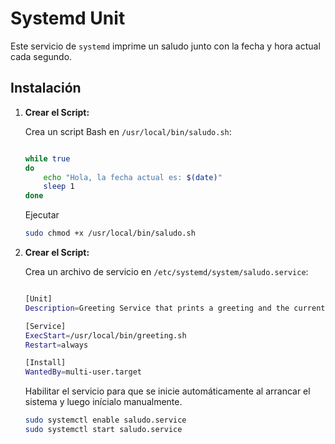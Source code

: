 # Systemd Unit

Este servicio de `systemd` imprime un saludo junto con la fecha y hora actual cada segundo.

## Instalación

1. **Crear el Script:**

   Crea un script Bash en `/usr/local/bin/saludo.sh`:

   ```bash

   while true
   do
       echo "Hola, la fecha actual es: $(date)"
       sleep 1
   done
    ```
    Ejecutar
    ```bash
    sudo chmod +x /usr/local/bin/saludo.sh
    ```



2. **Crear el Script:**

    Crea un archivo de servicio en `/etc/systemd/system/saludo.service`:

    ```bash

    [Unit]
    Description=Greeting Service that prints a greeting and the current date every second

    [Service]
    ExecStart=/usr/local/bin/greeting.sh
    Restart=always

    [Install]
    WantedBy=multi-user.target
    ```
    Habilitar el servicio para que se inicie automáticamente al arrancar 
    el sistema y luego inícialo manualmente.

    ```bash
    sudo systemctl enable saludo.service
    sudo systemctl start saludo.service
    ```

